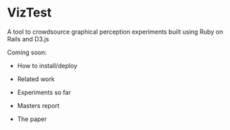 # VizTest

A tool to crowdsource graphical perception experiments built using Ruby on Rails and D3.js

Coming soon:

* How to install/deploy

* Related work

* Experiments so far

* Masters report

* The paper
